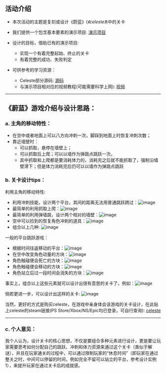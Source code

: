 ## 活动介绍
- 本次活动的主题是复刻或设计《蔚蓝》(*《celeste》*)中的关卡

- 我们提供一个包含基本要素的演示项目: [演示项目](github.com/mixandjam/Celeste-Movement)

- 设计的目标，借助已有的演示项目:
  - 实现一个有着完整起始、终止的关卡
  - 有着完整的成功、失败判定
- 可供参考的学习资源：
  - Celeste部分源码: [源码](github.com/NoelFB/Celeste)
  - 与演示项目相对应的视频教程(可能需要科学上网): [视频](youtu.be/STyY26a_dPY)

---
## 《蔚蓝》游戏介绍与设计思路：
### a. 主角的移动特性：
- 在空中或者地面上可以八方向冲刺一次，脚踩到地面上时恢复冲刺次数；
- 靠近墙壁时：
  - 可以抓取，悬停在墙壁上；
  - 可以抓取后上爬；可以以墙作为弹跳点跳跃一次。
  - 其中抓取和上爬都是要消耗体力的，消耗完之后就不能抓取了，强制沿墙壁滑下；但是体力消耗完后仍可以以墙作为弹跳点跳跃

### b. 关卡设计tips：
  利用主角的移动特性:
  - 利用冲刺技能，设计两个平台，其间的距离无法用普通跳跃跨过：![image](https://github.com/MagicCircleStudio/celeste-level-design/blob/master/gifs/1.gif)
  - 最简单的利用抓取上爬：![image]()
  - 最简单的利用弹墙跳，设计两个相对的墙壁：![image]()
  - 空中可以捡到的恢复角色冲刺的道具：![image]()
  - 组合以上几种: ![image]()

  一般的平台跳跃游戏：
  - 根据时间往返移动的平台：![image]()
  - 在空中改变角色动量的方块：![image]()
  - 角色触碰便会死亡的方块：![image]()
  - 角色触碰便会移动的方块：![image]()
  - 角色站立后过一段时间会消失的方块：![image]()

事实上，组合以上这些元素就可以设计出很有意思的关卡了，例如：![image]()

倘若更进一步，可以设计出这样的关卡: ![image]()

当然，更好的方式是购买celeste，在游戏中亲身体会该游戏的关卡设计，在此贴上celeste的steam链接(PS Store/Xbox/NS/Epic均已登录，可自行查询): [celeste](https://store.steampowered.com/app/504230/Celeste/)

---
### c. 个人意见：
我个人认为，设计关卡的核心思想，不仅是要组合多种元素进行设计，更是要让玩家需要思考如何分配自己的跳跃、冲刺和体力资源来通过这个关卡（类似于解谜），并且在玩家通关的过程中，可以通过限制玩家的“休息时间”（即玩家在通过整关之时，中间可以停留的时间，例如完全不留可以站立的平台，参考设计实例1），来提升玩家在通过关卡后的成就感。


